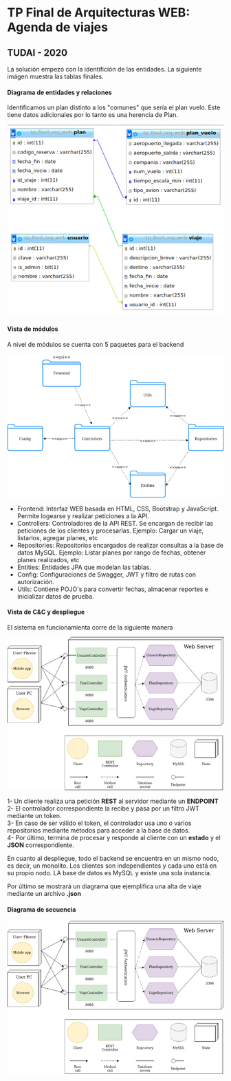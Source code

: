# TP Final de Arquitecturas WEB: Agenda de viajes 
## TUDAI - 2020

La solución empezó con la identifición de las entidades. La siguiente imágen muestra las tablas finales.

#### Diagrama de entidades y relaciones
Identificamos un plan distinto a los "comunes" que sería el plan vuelo. Este tiene datos adicionales por lo tanto es una herencia de Plan.

![DER](/tp-final-arq-web/images/DER.png)

#### Vista de módulos
A nivel de módulos se cuenta con 5 paquetes para el backend

![Vista de módulos](/tp-final-arq-web/images/vista_modulos.png)

- Frontend: Interfaz WEB basada en HTML, CSS, Bootstrap y JavaScript. Permite logearse y realizar peticiones a la API.
- Controllers: Controladores de la API REST. Se encargan de recibir las peticiones de los clientes y procesarlas. Ejemplo: Cargar un viaje, listarlos, agregar planes, etc
- Repositories: Repositorios encargados de realizar consultas a la base de datos MySQL. Ejemplo: Listar planes por rango de fechas, obtener planes realizados, etc
- Entities: Entidades JPA que modelan las tablas.
- Config: Configuraciones de Swagger, JWT y filtro de rutas con autorización.
- Utils: Contiene POJO's para convertir fechas, almacenar reportes e inicializar datos de prueba.

#### Vista de C&C y despliegue
El sistema en funcionamienta corre de la siguiente manera

![Vista de C&C y despliegue](/tp-final-arq-web/images/vista_cc_despliegue.png)

1- Un cliente realiza una petición **REST** al servidor mediante un **ENDPOINT**  
2- El controlador correspondiente la recibe y pasa por un filtro JWT mediante un token.  
3- En caso de ser válido el token, el controlador usa uno o varios repositorios mediante métodos para acceder a la base de datos.  
4- Por último, termina de procesar y responde al cliente con un **estado** y el **JSON** correspondiente.

En cuanto al despliegue, todo el backend se encuentra en un mismo nodo, es decir, un monolito. Los clientes son independientes y cada uno está en su propio nodo. LA base de datos es MySQL y existe una sola instancia.

Por último se mostrará un diagrama que ejemplifica una alta de viaje mediante un archivo **.json** 
#### Diagrama de secuencia
![Vista de C&C y despliegue](/tp-final-arq-web/images/vista_cc_despliegue.png)

